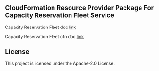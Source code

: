 ## CloudFormation Resource Provider Package For Capacity Reservation Fleet Service

Capacity Reservation Fleet doc [link](https://docs.aws.amazon.com/AWSEC2/latest/UserGuide/cr-fleets.html)

Capacity Reservation Fleet cfn doc [link](https://docs.aws.amazon.com/AWSCloudFormation/latest/UserGuide/aws-resource-ec2-capacityreservationfleet.html)

## License

This project is licensed under the Apache-2.0 License.
